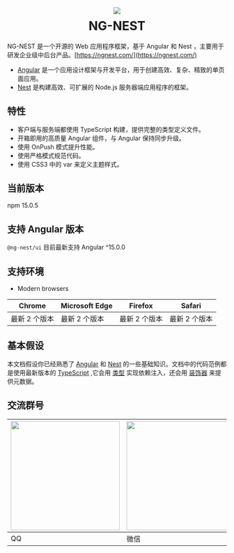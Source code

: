 <div align="center">
    <img src="https://avatars1.githubusercontent.com/u/46649777?s=200&v=4" />
</div>
<h1 align="center" style="margin-top:10px">
    NG-NEST
</h1>

NG-NEST 是一个开源的 Web 应用程序框架，基于 Angular 和 Nest ，主要用于研发企业级中后台产品。[https://ngnest.com/](https://ngnest.com/)

- [Angular](https://angular.cn/docs) 是一个应用设计框架与开发平台，用于创建高效、复杂、精致的单页面应用。
- [Nest](https://docs.nestjs.com/) 是构建高效、可扩展的 Node.js 服务器端应用程序的框架。

## 特性

- 客户端与服务端都使用 TypeScript 构建，提供完整的类型定义文件。
- 开箱即用的高质量 Angular 组件，与 Angular 保持同步升级。
- 使用 OnPush 模式提升性能。
- 使用严格模式规范代码。
- 使用 CSS3 中的 var 来定义主题样式。

## 当前版本

npm 15.0.5

## 支持 Angular 版本

`@ng-nest/ui` 目前最新支持 Angular ^15.0.0
## 支持环境

- Modern browsers

| Chrome        | Microsoft Edge | Firefox       | Safari        |
| ------------- | -------------- | ------------- | ------------- |
| 最新 2 个版本 | 最新 2 个版本  | 最新 2 个版本 | 最新 2 个版本 |

## 基本假设

本文档假设你已经熟悉了 [Angular](https://angular.cn/docs) 和 [Nest](https://docs.nestjs.com/) 的一些基础知识。文档中的代码范例都是使用最新版本的 [TypeScript](https://www.typescriptlang.org/) ,它会用 [类型](https://www.typescriptlang.org/docs/handbook/classes.html) 实现依赖注入，还会用 [装饰器](https://www.typescriptlang.org/docs/handbook/decorators.html) 来提供元数据。

## 交流群号

| <img src="https://ngnest.com/assets/img/tim.jpg" width="250" /> | <img src="https://ngnest.com/assets/img/weixin.jpg" width="250" /> |
| --------------------------------------------------------------- | ------------------------------------------------------------------ |
| QQ                                                              | 微信                                                               |
